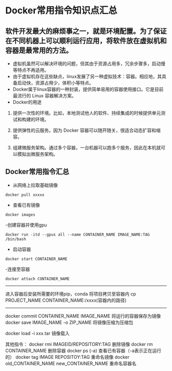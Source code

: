 # Docker常用指令知识点汇总
## 软件开发最大的麻烦事之一，就是环境配置。为了保证在不同机器上可以顺利运行应用，将软件放在虚拟机和容器是最常用的方法。
- 虚拟机虽然可以解决环境的问题，但其由于资源占用多，冗余步骤多，启动慢等特点不再适用。
- 由于虚拟机存在这些缺点，linux发展了另一种虚拟技术：容器。相应地，其具备启动快，资源占用少，体积小等特点。
- Docker属于linux容器的一种封装，提供简单易用的容器使用接口。它是目前最流行的 Linux 容器解决方案。
- Docker的用途
1. 提供一次性的环境。比如，本地测试他人的软件、持续集成的时候提供单元测试和构建的环境。

2. 提供弹性的云服务。因为 Docker 容器可以随开随关，很适合动态扩容和缩容。

3. 组建微服务架构。通过多个容器，一台机器可以跑多个服务，因此在本机就可以模拟出微服务架构。


## Docker常用指令汇总
- 从网络上拉取基础镜像
```language
docker pull xxxxx    
```

- 查看已有镜像
```language
docker images   
```

-创建容器并使用gpu
```language
docker run -itd --gpus all --name CONTAINER_NAME IMAGE_NAME:TAG  /bin/bash
```

- 启动容器
```language
docker start CONTAINER_NAME
```

-连接至容器
```language
docker attach CONTAINER_NAME    
```

***
进入容器后安装所需要的环境pip，conda
将项目拷贝至容器内
cp PROJECT_NAME CONTAINER_NAME:/xxxx(容器内的路径)
***

docker commit CONTAINER_NAME IMAGE_NAME    将运行的容器保存为镜像
docker save IMAGE_NAME -o ZIP_NAME    将镜像压缩为压缩包

docker load -i xxx.tar    镜像载入

其他指令：
docker rmi IMAGEID/REPOSITORY:TAG    删除镜像
docker rm CONTAINER_NAME    删除容器
docker ps (-a)    查看已有容器（-a表示正在运行的）
docker tag IMAGE REPOSITOY:TAG    重命名镜像
docker old_CONTAINER_NAME new_CONTAINER_NAME    重命名容器名
